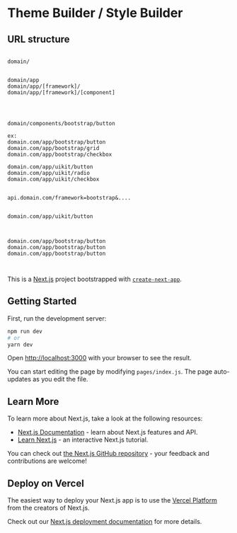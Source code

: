 # Theme Builder / Style Builder

## URL structure

```

domain/


domain/app
domain/app/[framework]/
domain/app/[framework]/[component]




domain/components/bootstrap/button

ex:
domain.com/app/bootstrap/button
domain.com/app/bootstrap/grid
domain.com/app/bootstrap/checkbox

domain.com/app/uikit/button
domain.com/app/uikit/radio
domain.com/app/uikit/checkbox


api.domain.com/framework=bootstrap&....


domain.com/app/uikit/button



domain.com/app/bootstrap/button
domain.com/app/bootstrap/button
domain.com/app/bootstrap/button



```

This is a [Next.js](https://nextjs.org/) project bootstrapped with [`create-next-app`](https://github.com/vercel/next.js/tree/canary/packages/create-next-app).

## Getting Started

First, run the development server:

```bash
npm run dev
# or
yarn dev
```

Open [http://localhost:3000](http://localhost:3000) with your browser to see the result.

You can start editing the page by modifying `pages/index.js`. The page auto-updates as you edit the file.

## Learn More

To learn more about Next.js, take a look at the following resources:

- [Next.js Documentation](https://nextjs.org/docs) - learn about Next.js features and API.
- [Learn Next.js](https://nextjs.org/learn) - an interactive Next.js tutorial.

You can check out [the Next.js GitHub repository](https://github.com/vercel/next.js/) - your feedback and contributions are welcome!

## Deploy on Vercel

The easiest way to deploy your Next.js app is to use the [Vercel Platform](https://vercel.com/import?utm_medium=default-template&filter=next.js&utm_source=create-next-app&utm_campaign=create-next-app-readme) from the creators of Next.js.

Check out our [Next.js deployment documentation](https://nextjs.org/docs/deployment) for more details.
